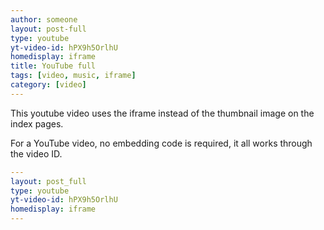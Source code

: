 ```yaml
---
author: someone
layout: post-full
type: youtube
yt-video-id: hPX9h5OrlhU
homedisplay: iframe
title: YouTube full
tags: [video, music, iframe]
category: [video]
---
```

This youtube video uses the iframe instead of the thumbnail image on the index pages.

For a YouTube video, no embedding code is required, it all works through the video ID.

```yml
---
layout: post_full
type: youtube
yt-video-id: hPX9h5OrlhU
homedisplay: iframe
---
```